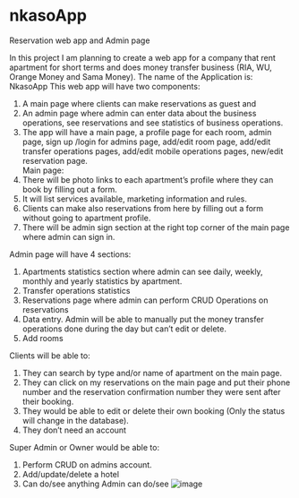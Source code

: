# nkasoApp
Reservation web app and Admin page

In this project I am planning to create a web app for a company that rent apartment for short terms and does money transfer business (RIA, WU, Orange Money and Sama Money). The name of the Application is: NkasoApp
This web app will have two components:
1.	A main page where clients can make reservations as guest and 
2.	An admin page where admin can enter data about the business operations, see reservations and see statistics of business operations. 
3.	The app will have a main page, a profile page for each room, admin page, sign up /login for admins page, add/edit room page, add/edit transfer operations pages, add/edit mobile operations pages, new/edit reservation page.							
Main page:
1.	There will be photo links to each apartment’s profile where they can book by filling out a form. 
2.	It will list services available, marketing information and rules.
3.	Clients can make also reservations from here by filling out a form without going to apartment profile. 
4.	There will be admin sign section at the right top corner of the main page where admin can sign in.

Admin page will have 4 sections:
1.	Apartments statistics section where admin can see daily, weekly, monthly and yearly statistics by apartment.
2.	Transfer operations statistics
3.	Reservations page where admin can perform CRUD Operations on reservations
4.	Data entry. Admin will be able to manually put the money transfer operations done during the day but can’t edit or delete.
5.	Add rooms

Clients will be able to:
1.	They can search by type and/or name of apartment on the main page.
2.	They can click on my reservations on the main page and put their phone number and the reservation confirmation number they were sent after their booking. 
3.	They would be able to edit or delete their own booking (Only the status will change in the database). 
4.	They don’t need an account

Super Admin or Owner would be able to:
1.	Perform CRUD on admins account.
2.	Add/update/delete a hotel
3.	Can do/see anything Admin can do/see
![image](https://user-images.githubusercontent.com/24966998/196312164-90f35a51-f0a8-44d2-bb56-5657bc97abed.png)
